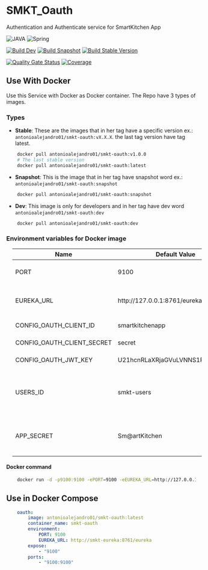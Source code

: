 # SMKT_Oauth

Authentication and Authenticate service for SmartKitchen App

![JAVA](https://img.shields.io/badge/Java-ED8B00?style=for-the-badge&logo=java&logoColor=white) ![Spring](https://img.shields.io/badge/Spring-6DB33F?style=for-the-badge&logo=spring&logoColor=white)

[![Build Dev](https://github.com/AntonioAlejandro01/SMKT_Oauth/actions/workflows/buildDevVersion.yml/badge.svg?branch=develop)](https://github.com/AntonioAlejandro01/SMKT_Oauth/actions/workflows/buildDevVersion.yml) [![Build Snapshot](https://github.com/AntonioAlejandro01/SMKT_Oauth/actions/workflows/BuildSnapshot.yml/badge.svg)](https://github.com/AntonioAlejandro01/SMKT_Oauth/actions/workflows/BuildSnapshot.yml) [![Build Stable Version](https://github.com/AntonioAlejandro01/SMKT_Oauth/actions/workflows/BuildRelease.yml/badge.svg)](https://github.com/AntonioAlejandro01/SMKT_Oauth/actions/workflows/BuildRelease.yml)

[![Quality Gate Status](https://sonarcloud.io/api/project_badges/measure?project=AntonioAlejandro01_SMKT_Oauth&metric=alert_status)](https://sonarcloud.io/dashboard?id=AntonioAlejandro01_SMKT_Oauth) [![Coverage](https://sonarcloud.io/api/project_badges/measure?project=AntonioAlejandro01_SMKT_Oauth&metric=coverage)](https://sonarcloud.io/dashboard?id=AntonioAlejandro01_SMKT_Oauth)


## Use With Docker

Use this Service with Docker as Docker container. The Repo have 3 types of images. 

### Types

- **Stable**: These are the images that in her tag have a specific version ex.: ```antonioalejandro01/smkt-oauth:vX.X.X```. the last tag version have tag latest. 
```bash
    docker pull antonioalejandro01/smkt-oauth:v1.0.0
    # The last stable version
    docker pull antonioalejandro01/smkt-oauth:latest
 ```

- **Snapshot**: This is the image that in her tag have snapshot word ex.: ```antonioalejandro01/smkt-oauth:snapshot```
```bash 
    docker pull antonioalejandro01/smkt-oauth:snapshot
```

- **Dev**: This image is only for developers and in her tag have dev word ```antonioalejandro01/smkt-oauth:dev```
```bash
    docker pull antonioalejandro01/smkt-oauth:dev
 ```

### Environment variables for Docker image

<table align="center" width="100%" style="margin:1em;">
<thead>
    <tr>
        <th>Name</th>
        <th>Default Value</th>
        <th>Description</th>
    </tr>
</thead>
<tbody>
    <tr>
        <td>PORT</td>
        <td>9100</td>
        <td>Micro service port</td>
    </tr>
    <tr>
        <td>EUREKA_URL</td>
        <td>http://127.0.0.1:8761/eureka</td>
        <td>The url where the smkt-eureka be</td>
    </tr>
    <tr>
        <td>CONFIG_OAUTH_CLIENT_ID</td>
        <td>smartkitchenapp</td>
        <td>The HTTP user</td>
    </tr>
    <tr>
        <td>CONFIG_OAUTH_CLIENT_SECRET</td>
        <td>secret</td>
        <td>The HTTP password</td>
    </tr>
    <tr>
        <td>CONFIG_OAUTH_JWT_KEY</td>
        <td>U21hcnRLaXRjaGVuLVNNS1RfT2F1dGg</td>
        <td>The JWT secret</td>
    </tr>
    <tr>
        <td>USERS_ID</td>
        <td>smkt-users</td>
        <td>Id that service <a>smkt-users</a> have it in <a href="http://github.com/antonioAlejandro01/SMKT_Eureka">smkt-eureka</a></td>
    </tr>
    <tr>
        <td>APP_SECRET</td>
        <td>Sm@artKitchen</td>
        <td>The password to do request for get Users</td>
    </tr>
</tbody>
</table>


#### Docker command

```bash
    docker run -d -p9100:9100 -ePORT=9100 -eEUREKA_URL=http://127.0.0.1:8761/eureka -t antonioalejandro01/smkt-oauth:latest
 ```

## Use in Docker Compose

```yaml
    oauth:
        image: antonioalejandro01/smkt-oauth:latest
        container_name: smkt-oauth
        environment:
            PORT: 9100
            EUREKA_URL: http://smkt-eureka:8761/eureka
        expose:
            - "9100"
        ports: 
            - "9100:9100"
```



